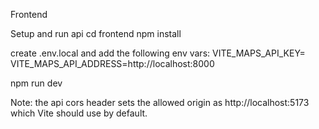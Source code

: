 Frontend

Setup and run api
cd frontend
npm install

create .env.local and add the following env vars:
VITE_MAPS_API_KEY=<YOUR API KEY>
VITE_MAPS_API_ADDRESS=http://localhost:8000

npm run dev

Note: the api cors header sets the allowed origin as http://localhost:5173 which Vite should use by default.
